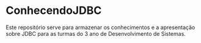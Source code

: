 # ConhecendoJDBC
Este repositório serve para armazenar os conhecimentos e a apresentação sobre JDBC para as turmas do 3 ano de Desenvolvimento de Sistemas.
